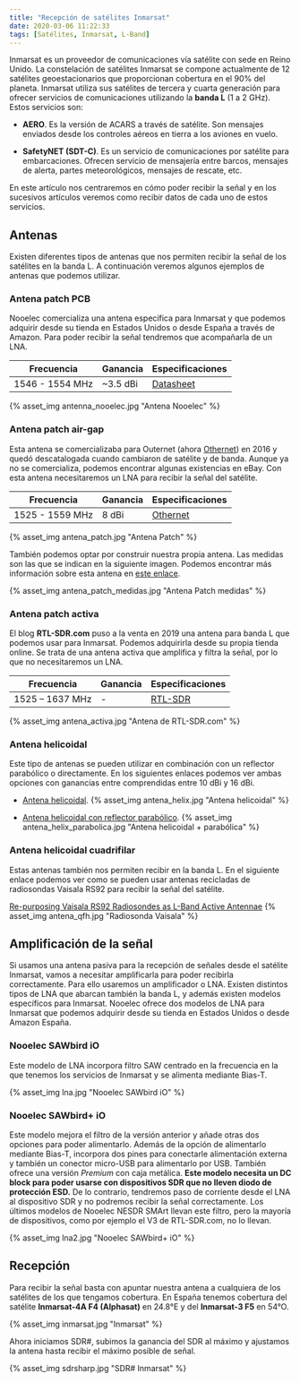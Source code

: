 ```yaml
---
title: "Recepción de satélites Inmarsat"
date: 2020-03-06 11:22:33
tags: [Satélites, Inmarsat, L-Band]
---
```


Inmarsat es un proveedor de comunicaciones vía satélite con sede en Reino Unido. La constelación de satélites Inmarsat se compone actualmente de 12 satélites geoestacionarios que proporcionan cobertura en el 90% del planeta.
Inmarsat utiliza sus satélites de tercera y cuarta generación para ofrecer servicios de comunicaciones utilizando la **banda L** (1 a 2 GHz). Estos servicios son:

- **AERO**. Es la versión de ACARS a través de satélite. Son mensajes enviados desde los controles aéreos en tierra a los aviones en vuelo.

- **SafetyNET (SDT-C)**. Es un servicio de comunicaciones por satélite para embarcaciones. Ofrecen servicio de mensajería entre barcos, mensajes de alerta, partes meteorológicos, mensajes de rescate, etc.

En este artículo nos centraremos en cómo poder recibir la señal y en los sucesivos artículos veremos como recibir datos de cada uno de estos servicios.

<!-- more -->

## Antenas

Existen diferentes tipos de antenas que nos permiten recibir la señal de los satélites en la banda L. A continuación veremos algunos ejemplos de antenas que podemos utilizar.


### Antena patch PCB

Nooelec comercializa una antena específica para Inmarsat y que podemos adquirir desde su tienda en Estados Unidos o desde España a través de Amazon. Para poder recibir la señal tendremos que acompañarla de un LNA.

| Frecuencia | Ganancia | Especificaciones |
| --- | --- | --- |
| 1546 - 1554 MHz | ~3.5 dBi | [Datasheet](https://www.nooelec.com/store/downloads/dl/file/id/91/product/314/inmarsat_antenna_datasheet_revision_1.pdf) |

{% asset_img antenna_nooelec.jpg "Antena Nooelec" %}


### Antena patch air-gap

Esta antena se comercializaba para Outernet (ahora [Othernet](https://othernet.is/)) en 2016 y quedó descatalogada cuando cambiaron de satélite y de banda. Aunque ya no se comercializa, podemos encontrar algunas existencias en eBay. Con esta antena necesitaremos un LNA para recibir la señal del satélite.

| Frecuencia | Ganancia | Especificaciones |
| --- | --- | --- |
| 1525 - 1559 MHz | 8 dBi | [Othernet](https://othernet.is/products/l-band-patch-antenna) |

{% asset_img antena_patch.jpg "Antena Patch" %}

También podemos optar por construir nuestra propia antena. Las medidas son las que se indican en la siguiente imagen.
Podemos encontrar más información sobre esta antena en [este enlace](https://www.semanticscholar.org/paper/Design-of-a-parabolic-patch-antenna-in-band-L%2C-with-DavidAguirre-Yanyachi/8eaf743c9569e60b1891e964026693766f2727a4).

{% asset_img antena_patch_medidas.jpg "Antena Patch medidas" %}


### Antena patch activa

El blog __RTL-SDR.com__ puso a la venta en 2019 una antena para banda L que podemos usar para Inmarsat. Podemos adquirirla desde su propia tienda online.
Se trata de una antena activa que amplifica y filtra la señal, por lo que no necesitaremos un LNA.

| Frecuencia | Ganancia | Especificaciones |
| --- | --- | --- |
| 1525 – 1637 MHz | - | [RTL-SDR](https://www.rtl-sdr.com/preorder-sale-active-l-band-1525-1637-inmarsat-to-iridium-patch-antenna-set-for-34-95/) |

{% asset_img antena_activa.jpg "Antena de RTL-SDR.com" %}


### Antena helicoidal

Este tipo de antenas se pueden utilizar en combinación con un reflector parabólico o directamente. En los siguientes enlaces podemos ver ambas opciones con ganancias entre comprendidas entre 10 dBi y 16 dBi.


- [Antena helicoidal](http://www.satellitenwelt.de/l-band.htm).
{% asset_img antena_helix.jpg "Antena helicoidal" %}

- [Antena helicoidal con reflector parabólico](https://diebastelkammer.wordpress.com/2014/09/21/helix-antenne-fur-parabolspiegel-um-inmarsat-zu-empfangen/).
{% asset_img antena_helix_parabolica.jpg "Antena helicoidal + parabólica" %}


### Antena helicoidal cuadrifilar

Estas antenas también nos permiten recibir en la banda L. En el siguiente enlace podemos ver como se pueden usar antenas recicladas de radiosondas Vaisala RS92 para recibir la señal del satélite.

[Re-purposing Vaisala RS92 Radiosondes as L-Band Active Antennae](https://rfhead.net/archives/665)
{% asset_img antena_qfh.jpg "Radiosonda Vaisala" %}


## Amplificación de la señal

Si usamos una antena pasiva para la recepción de señales desde el satélite Inmarsat, vamos a necesitar amplificarla para poder recibirla correctamente. Para ello usaremos un amplificador o LNA. Existen distintos tipos de LNA que abarcan también la banda L, y además existen modelos específicos para Inmarsat.
Nooelec ofrece dos modelos de LNA para Inmarsat que podemos adquirir desde su tienda en Estados Unidos o desde Amazon España.

### Nooelec SAWbird iO

Este modelo de LNA incorpora filtro SAW centrado en la frecuencia en la que tenemos los servicios de Inmarsat y se alimenta mediante Bias-T.

{% asset_img lna.jpg "Nooelec SAWbird iO" %}

### Nooelec SAWbird+ iO

Este modelo mejora el filtro de la versión anterior y añade otras dos opciones para poder alimentarlo. Además de la opción de alimentarlo mediante Bias-T, incorpora dos pines para conectarle alimentación externa y también un conector micro-USB para alimentarlo por USB. También ofrece una versión _Premium_ con caja metálica.
**Este modelo necesita un DC block para poder usarse con dispositivos SDR que no lleven diodo de protección ESD.** De lo contrario, tendremos paso de corriente desde el LNA al dispositivo SDR y no podremos recibir la señal correctamente. Los últimos modelos de Nooelec NESDR SMArt llevan este filtro, pero la mayoría de dispositivos, como por ejemplo el V3 de RTL-SDR.com, no lo llevan.

{% asset_img lna2.jpg "Nooelec SAWbird+ iO" %}

## Recepción

Para recibir la señal basta con apuntar nuestra antena a cualquiera de los satélites de los que tengamos cobertura. En España tenemos cobertura del satélite **Inmarsat-4A F4 (Alphasat)** en 24.8°E y del **Inmarsat-3 F5** en 54°O.


{% asset_img inmarsat.jpg "Inmarsat" %}

Ahora iniciamos SDR#, subimos la ganancia del SDR al máximo y ajustamos la antena hasta recibir el máximo posible de señal.

{% asset_img sdrsharp.jpg "SDR# Inmarsat" %}
